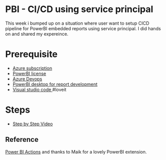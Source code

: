 # PBI - CI/CD using service principal
This week i bumped up on a situation where user want to setup CICD pipeline for PowerBI embedded reports using service principal. I did hands on and shared my expereince. 

# Prerequisite
- [Azure subscription](https://azure.microsoft.com/en-us/free/)
- [PowerBI license](https://powerbi.microsoft.com/en-us/)
- [Azure Devops](https://azure.microsoft.com/en-us/services/devops/?nav=min)
- [PowerBI desktop for report development](https://powerbi.microsoft.com/en-us/desktop/)
- [Visual studio code ](https://code.visualstudio.com/) #loveit

# Steps
- [Step by Step Video](https://youtu.be/apv9wn8TBdg)

## Reference
 [Power BI Actions](https://marketplace.visualstudio.com/items?itemName=maikvandergaag.maikvandergaag-power-bi-actions) and thanks to Maik for a lovely PowerBI extension.
